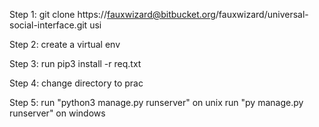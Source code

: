 Step 1: 
	git clone https://fauxwizard@bitbucket.org/fauxwizard/universal-social-interface.git usi
	
Step 2:
	create a virtual env 

Step 3:
	run pip3 install -r req.txt

Step 4:
	change directory to prac

Step 5:
	run "python3 manage.py runserver" on unix
	run "py manage.py runserver" on windows
 